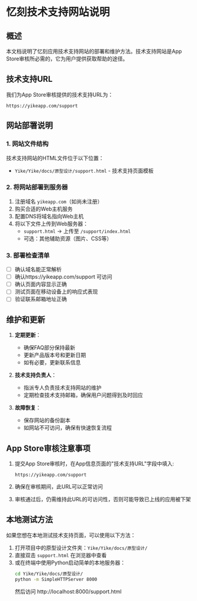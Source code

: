 # 忆刻技术支持网站说明

## 概述

本文档说明了忆刻应用技术支持网站的部署和维护方法。技术支持网站是App Store审核所必需的，它为用户提供获取帮助的途径。

## 技术支持URL

我们为App Store审核提供的技术支持URL为：

```
https://yikeapp.com/support
```

## 网站部署说明

### 1. 网站文件结构

技术支持网站的HTML文件位于以下位置：

- `Yike/Yike/docs/原型设计/support.html` - 技术支持页面模板

### 2. 将网站部署到服务器

1. 注册域名 `yikeapp.com`（如尚未注册）
2. 购买合适的Web主机服务
3. 配置DNS将域名指向Web主机
4. 将以下文件上传到Web服务器：
   - `support.html` → 上传至 `/support/index.html`
   - 可选：其他辅助资源（图片、CSS等）

### 3. 部署检查清单

- [ ] 确认域名能正常解析
- [ ] 确认https://yikeapp.com/support 可访问
- [ ] 确认页面内容显示正确
- [ ] 测试页面在移动设备上的响应式表现
- [ ] 验证联系邮箱地址正确

## 维护和更新

1. **定期更新**：
   - 确保FAQ部分保持最新
   - 更新产品版本号和更新日期
   - 如有必要，更新联系信息

2. **技术支持负责人**：
   - 指派专人负责技术支持网站的维护
   - 定期检查技术支持邮箱，确保用户问题得到及时回应

3. **故障恢复**：
   - 保存网站的备份副本
   - 如网站不可访问，确保有快速恢复流程

## App Store审核注意事项

1. 提交App Store审核时，在App信息页面的"技术支持URL"字段中填入:
   ```
   https://yikeapp.com/support
   ```

2. 确保在审核期间，此URL可以正常访问

3. 审核通过后，仍需维持此URL的可访问性，否则可能导致已上线的应用被下架

## 本地测试方法

如果您想在本地测试技术支持页面，可以使用以下方法：

1. 打开项目中的原型设计文件夹：`Yike/Yike/docs/原型设计/`
2. 直接双击 `support.html` 在浏览器中查看
3. 或在终端中使用Python启动简单的本地服务器：
   ```bash
   cd Yike/Yike/docs/原型设计/
   python -m SimpleHTTPServer 8000
   ```
   然后访问 http://localhost:8000/support.html 